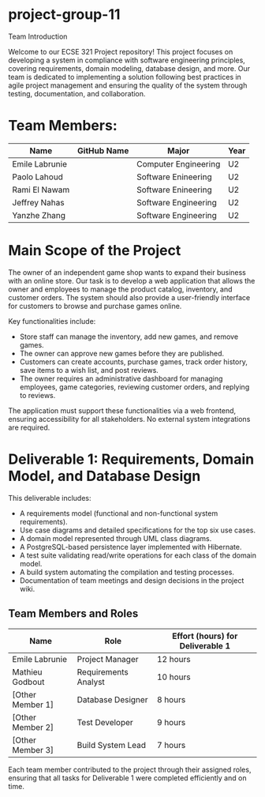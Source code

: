 # project-group-11

Team Introduction

Welcome to our ECSE 321 Project repository! This project focuses on developing a system in compliance with software engineering principles, covering requirements, domain modeling, database design, and more. Our team is dedicated to implementing a solution following best practices in agile project management and ensuring the quality of the system through testing, documentation, and collaboration.

# Team Members:

| Name            | GitHub Name                                       | Major                  | Year |
|-----------------|---------------------------------------------------|------------------------|------|
| Emile Labrunie |     | Computer Engineering   | U2   |
| Paolo Lahoud |            | Software Enineering             | U2   |
| Rami El Nawam    |     | Software Enineering | U2   |
| Jeffrey Nahas  | | Software Engineering   | U2   |
| Yanzhe Zhang|   | Software Engineering   | U2   |


# Main Scope of the Project

The owner of an independent game shop wants to expand their business with an online store. Our task is to develop a web application that allows the owner and employees to manage the product catalog, inventory, and customer orders. The system should also provide a user-friendly interface for customers to browse and purchase games online. 

Key functionalities include:
- Store staff can manage the inventory, add new games, and remove games.
- The owner can approve new games before they are published.
- Customers can create accounts, purchase games, track order history, save items to a wish list, and post reviews.
- The owner requires an administrative dashboard for managing employees, game categories, reviewing customer orders, and replying to reviews.

The application must support these functionalities via a web frontend, ensuring accessibility for all stakeholders. No external system integrations are required. 

# Deliverable 1: Requirements, Domain Model, and Database Design

This deliverable includes:
- A requirements model (functional and non-functional system requirements).
- Use case diagrams and detailed specifications for the top six use cases.
- A domain model represented through UML class diagrams.
- A PostgreSQL-based persistence layer implemented with Hibernate.
- A test suite validating read/write operations for each class of the domain model.
- A build system automating the compilation and testing processes.
- Documentation of team meetings and design decisions in the project wiki.

## Team Members and Roles

| Name            | Role                 | Effort (hours) for Deliverable 1 |
|-----------------|----------------------|----------------------------------|
| Emile Labrunie   | Project Manager      | 12 hours                        |
| Mathieu Godbout  | Requirements Analyst | 10 hours                        |
| [Other Member 1] | Database Designer    | 8 hours                         |
| [Other Member 2] | Test Developer       | 9 hours                         |
| [Other Member 3] | Build System Lead    | 7 hours                         |

Each team member contributed to the project through their assigned roles, ensuring that all tasks for Deliverable 1 were completed efficiently and on time.


